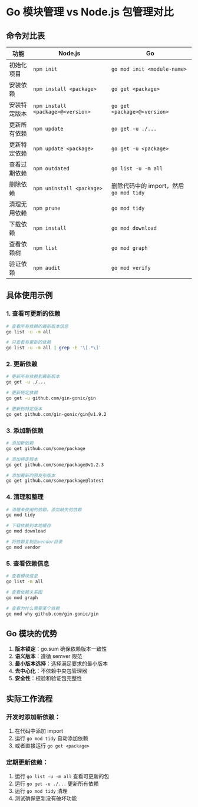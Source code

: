 # Go 模块管理 vs Node.js 包管理对比

## 命令对比表

| 功能         | Node.js                           | Go                                     |
| ------------ | --------------------------------- | -------------------------------------- |
| 初始化项目   | `npm init`                        | `go mod init <module-name>`            |
| 安装依赖     | `npm install <package>`           | `go get <package>`                     |
| 安装特定版本 | `npm install <package>@<version>` | `go get <package>@<version>`           |
| 更新所有依赖 | `npm update`                      | `go get -u ./...`                      |
| 更新特定依赖 | `npm update <package>`            | `go get -u <package>`                  |
| 查看过期依赖 | `npm outdated`                    | `go list -u -m all`                    |
| 删除依赖     | `npm uninstall <package>`         | 删除代码中的 import，然后`go mod tidy` |
| 清理无用依赖 | `npm prune`                       | `go mod tidy`                          |
| 下载依赖     | `npm install`                     | `go mod download`                      |
| 查看依赖树   | `npm list`                        | `go mod graph`                         |
| 验证依赖     | `npm audit`                       | `go mod verify`                        |

## 具体使用示例

### 1. 查看可更新的依赖

```bash
# 查看所有依赖的最新版本信息
go list -u -m all

# 只查看有更新的依赖
go list -u -m all | grep -E '\[.*\]'
```

### 2. 更新依赖

```bash
# 更新所有依赖到最新版本
go get -u ./...

# 更新特定依赖
go get -u github.com/gin-gonic/gin

# 更新到特定版本
go get github.com/gin-gonic/gin@v1.9.2
```

### 3. 添加新依赖

```bash
# 添加新依赖
go get github.com/some/package

# 添加特定版本
go get github.com/some/package@v1.2.3

# 添加最新的预发布版本
go get github.com/some/package@latest
```

### 4. 清理和整理

```bash
# 清理未使用的依赖，添加缺失的依赖
go mod tidy

# 下载依赖到本地缓存
go mod download

# 将依赖复制到vendor目录
go mod vendor
```

### 5. 查看依赖信息

```bash
# 查看模块信息
go list -m all

# 查看依赖关系图
go mod graph

# 查看为什么需要某个依赖
go mod why github.com/gin-gonic/gin
```

## Go 模块的优势

1. **版本锁定**：go.sum 确保依赖版本一致性
2. **语义版本**：遵循 semver 规范
3. **最小版本选择**：选择满足要求的最小版本
4. **去中心化**：不依赖中央包管理器
5. **安全性**：校验和验证包完整性

## 实际工作流程

### 开发时添加新依赖：

1. 在代码中添加 import
2. 运行 `go mod tidy` 自动添加依赖
3. 或者直接运行 `go get <package>`

### 定期更新依赖：

1. 运行 `go list -u -m all` 查看可更新的包
2. 运行 `go get -u ./...` 更新所有依赖
3. 运行 `go mod tidy` 清理
4. 测试确保更新没有破坏功能
